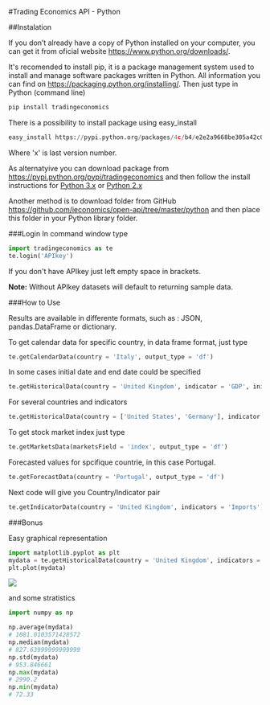 
#Trading Economics API - Python

##Instalation

If you don’t already have a copy of Python installed on your computer, you can get it from oficial website https://www.python.org/downloads/.  

It's recomended to install pip, it is a package management system used to install and manage software packages written in Python. All information you can find on https://packaging.python.org/installing/. Then just type in Python (command line) 
```python
pip install tradingeconomics
```

There is a possibility to install package using easy_install 
```python
easy_install https://pypi.python.org/packages/4c/b4/e2e2a9668be305a42c0644b3eb5d4d1034ae062653ef737d7e80c1423d28/tradingeconomics-0.2.x.tar.gz
```
Where 'x' is last version number.

As alternatyive you can download package from https://pypi.python.org/pypi/tradingeconomics and then follow the install instructions for [Python 3.x](https://docs.python.org/3/install/) or [Python 2.x](https://docs.python.org/2/install/)  

Another method is to download folder from GitHub https://github.com/ieconomics/open-api/tree/master/python and then place this folder in your Python library folder.

###Login
In command window type

```python
import tradingeconomics as te
te.login('APIkey')
```
If you don't have APIkey just left empty space in brackets.  

**Note:** Without APIkey  datasets will default to returning sample data.

###How to Use

Results are available in differente formats, such as : JSON, pandas.DataFrame or dictionary.

To get calendar data for specific country, in data frame format, just type
```python
te.getCalendarData(country = 'Italy', output_type = 'df')
```

In some cases initial date and end date could be specified
```python
te.getHistoricalData(country = 'United Kingdom', indicator = 'GDP', initDate= '1990-01-01', endDate= '2015-01-01')
```

For several countries and indicators
```python
te.getHistoricalData(country = ['United States', 'Germany'], indicator = ['Exports','Imports', 'GDP'], initDate= '1990-01-01', endDate= '2015-01-01')
```

To get stock market index just type
```python
te.getMarketsData(marketsField = 'index', output_type = 'df')
```

Forecasted values for spcifique countrie, in this case Portugal. 
```python
te.getForecastData(country = 'Portugal', output_type = 'df')
```

Next code will give you Country/Indicator pair
```python
te.getIndicatorData(country = 'United Kingdom', indicators = 'Imports')
```

###Bonus

Easy graphical representation
```python
import matplotlib.pyplot as plt
mydata = te.getHistoricalData(country = 'United Kingdom', indicators = 'GDP')
plt.plot(mydata)
```
![](C:\Users\Analyst\Desktop/uk_gdp.png)

and some stratistics
```python
import numpy as np

np.average(mydata)
# 1081.0103571428572
np.median(mydata)
# 827.63999999999999
np.std(mydata)
# 953.846661
np.max(mydata)
# 2990.2
np.min(mydata)
# 72.33
```

